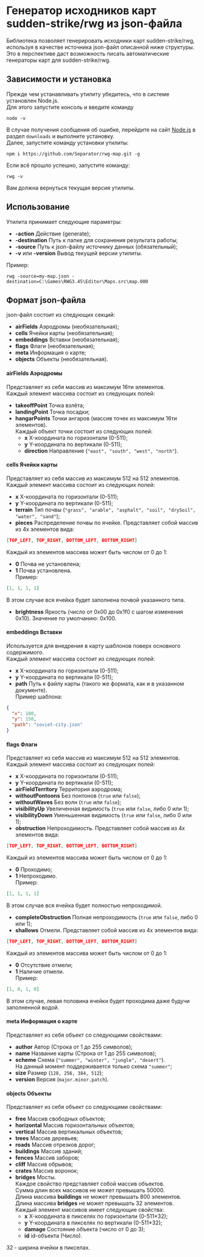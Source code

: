 # Генератор исходников карт sudden-strike/rwg из json-файла  

Библиотека позволяет генерировать исходники карт sudden-strike/rwg,
используя в качестве источника json-файл описанной ниже структуры.  
Это в перспективе даст возможность писать автоматические генераторы карт для
sudden-strike/rwg.

## Зависимости и установка  
Прежде чем устанавливать утилиту убедитесь, что в системе установлен Node.js.  
Для этого запустите консоль и введите команду
```
node -v
```
В случае получения сообщения об ошибке, перейдите на сайт [Node.js](https://nodejs.org/en/download/)
в раздел `downloads` и выполните установку.  
Далее, запустите команду установки утилиты:
```
npm i https://github.com/Separator/rwg-map.git -g
```
Если всё прошло успешно, запустите команду:
```
rwg -v
```
Вам должна вернуться текущая версия утилиты.

## Использование  
Утилита принимает следующие параметры:  
* **-action** Действие (generate);
* **-destination** Путь к папке для сохранения результата работы;
* **-source** Путь к json-файлу источнику данных (обязательный);
* **-v** или **-version** Вывод текущей версии утилиты.  

Пример:  
```
rwg -source=my-map.json -destination=C:\Games\RWG3.45\Editor\Maps.src\map.000
```

## Формат json-файла  
json-файл состоит из следующих секций:  
* **airFields** Аэродромы (необязательная);
* **cells** Ячейки карты (необязательная);
* **embeddings** Вставки (необязательная);
* **flags** Флаги (необязательная);
* **meta** Информация о карте;
* **objects** Объекты (необязательная).

#### **airFields** Аэродромы  
Представляет из себя массив из максимум 16ти элементов.  
Каждый элемент массива состоит из следующих полей:
* **takeoffPoint** Точка взлёта;
* **landingPoint** Точка посадки;
* **hangarPoints** Точки ангаров (массив точек из максимум 16ти элементов).  
Каждый объект точки состоит из следующих полей:
  * **x** X-координата по горизонтали (0-511);
  * **y** Y-координата по вертикали (0-511);
  * **direction** Направление (`"east", "south", "west", "north"`).

#### **cells** Ячейки карты  
Представляет из себя массив из максимум 512 на 512 элементов.
Каждый элемент массива состоит из следующих полей:
* **x** X-координата по горизонтали (0-511);
* **y** Y-координата по вертикали (0-511);
* **terrain** Тип почвы (`"grass", "arable", "asphalt", "soil", "drySoil", "water", "sand"`);
* **pieces** Распределение почвы по ячейке. Представляет собой массив из 4х элементов вида:
```json
[TOP_LEFT, TOP_RIGHT, BOTTOM_LEFT, BOTTOM_RIGHT]
```
Каждый из элементов массива может быть числом от 0 до 1:
  * **0** Почва не установлена;
  * **1** Почва установлена.  
Пример:
```json
[1, 1, 1, 1]
```
В этом случае вся ячейка будет заполнена почвой указанного типа.
* **brightness** Яркость (число от 0x00 до 0x1f0 с шагом изменения 0x10).
Значение по умолчанию: 0x100.

#### **embeddings** Вставки  
Используется для внедрения в карту шаблонов поверх основного содержимого.  
Каждый элемент массива состоит из следующих полей:
* **x** X-координата по горизонтали (0-511);
* **y** Y-координата по вертикали (0-511);
* **path** Путь к файлу карты (такого же формата, как и в указанном документе).  
Пример шаблона:
```json
{
  "x": 100,
  "y": 150,
  "path": "soviet-city.json"
}
```

#### **flags** Флаги  
Представляет из себя массив из максимум 512 на 512 элементов.
Каждый элемент массива состоит из следующих полей:
* **x** X-координата по горизонтали (0-511);
* **y** Y-координата по вертикали (0-511);
* **airFieldTerritory** Территория аэродрома;
* **withoutPontoons** Без понтонов (`true` или `false`);
* **withoutWaves** Без волн (`true` или `false`);
* **visibilityUp** Увеличенная видимость (`true` или `false`, либо 0 или 1);
* **visibilityDown** Уменьшенная видимость (`true` или `false`, либо 0 или 1);
* **obstruction** Непроходимость.
Представляет собой массив из 4х элементов вида:
```json
[TOP_LEFT, TOP_RIGHT, BOTTOM_LEFT, BOTTOM_RIGHT]
```
Каждый из элементов массива может быть числом от 0 до 1:
  * **0** Проходимо;
  * **1** Непроходимо.  
Пример:
```json
[1, 1, 1, 1]
```
В этом случае вся ячейка будет полностью непроходимой.
* **completeObstruction** Полная непроходимость (`true` или `false`, либо 0 или 1);
* **shallows** Отмели.
Представляет собой массив из 4х элементов вида:
```json
[TOP_LEFT, TOP_RIGHT, BOTTOM_LEFT, BOTTOM_RIGHT]
```
Каждый из элементов массива может быть числом от 0 до 1:
  * **0** Отсутствие отмели;
  * **1** Наличие отмели.  
Пример:
```json
[1, 0, 1, 0]
```
В этом случае, левая половина ячейки будет проходима даже будучи заполненной водой.

#### **meta** Информация о карте  
Представляет из себя объект со следующими свойствами:
* **author** Автор (Строка от 1 до 255 символов);
* **name** Название карты (Строка от 1 до 255 символов);
* **scheme** Схема (`"summer", "winter", "jungle", "desert"`).  
На данный момент поддерживается только схема `"summer"`;
* **size** Размер (`128, 256, 384, 512`);
* **version** Версия (`major.minor.patch`).

#### **objects** Объекты  
Представляет из себя объект со следующими свойствами:
* **free** Массив свободных объектов;
* **horizontal** Массив горизонтальных объектов;
* **vertical** Массив вертикальных объектов;
* **trees** Массив деревьев;
* **roads**  Массив отрезков дорог;
* **buildings** Массив зданий;
* **fences** Массив заборов;
* **cliff** Массив обрывов;
* **crates** Массив воронок;
* **bridges** Мосты.  
Каждое свойство представляет собой массив объектов.  
Сумма длин всех массивов не может превышать 50000.  
Длина массива **buildings** не может превышать 800 элементов.  
Длина массива **bridges** не может превышать 32 элементов.  
Каждый элемент массивов имеет следующие свойства:
  * **x** X-координата в пикселях по горизонтали (0-511*32);
  * **y** Y-координата в пикселях по вертикали (0-511*32);
  * **damage** Состояние объекта (число от 0 до 3);
  * **id** id-объекта (Число).  

32 - ширина ячейки в пикселах.
